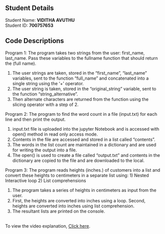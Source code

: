 ## Student Details

Student Name: <b>VIDITHA AVUTHU</b>
<br/>
Student ID: <b>700757653</b>

## Code Descriptions

Program 1: The program takes two strings from the user: first_name, last_name. Pass these variables to the fullname function that should return the (full name).
1. The user strings are taken, stored in the “first_name”, “last_name” variables, sent to the function “full_name” and concatenated into a single string using the ‘+’ operator.
2. The user string is taken, stored in the “original_string” variable, sent to the function “string_alternative”.
3. Then alternate characters are returned from the function using the slicing operator with a step of 2.
   <br/>

Program 2: The program to find the word count in a file (input.txt) for each line and then print the output.
1. input.txt file is uploaded into the jupyter Notebook and is accessed with open() method in read only access mode.
2. Contents in the file are accessed and stored in a list called “contents”.
3. The words in the list count are maintained in a dictionary and are used for writing the output into a file.
4. The open() is used to create a file called “output.txt” and contents in the dictionary are copied to the file and are downloaded to the local.
   <br/>

Program 3: The program reads heights (inches.) of customers into a list and convert these heights to centimeters in a separate list using: 1) Nested Interactive loop 2) List comprehensions
1. The program takes a series of heights in centimeters as input from the user.
2. First, the heights are converted into inches using a loop. Second, heights are converted into inches using list comprehension.
3. The resultant lists are printed on the console.
   <br/>
   <br/>


To view the video explanation, [Click here](https://drive.google.com/file/d/1mDIUbTP3EoFNmwkX7MupuF8lD9KBKtnx/view?usp=drive_link).

